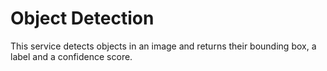 # Object Detection

This service detects objects in an image and returns their bounding box, a label and a confidence score.
